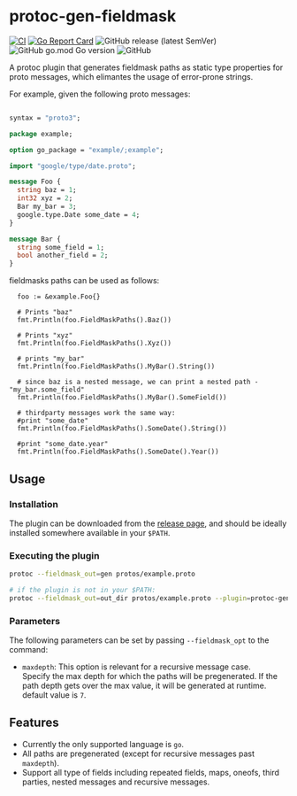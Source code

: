 # protoc-gen-fieldmask

[![CI](https://github.com/idodod/protoc-gen-fieldmask/actions/workflows/ci.yml/badge.svg)](https://github.com/idodod/protoc-gen-fieldmask/actions/workflows/ci.yml)
[![Go Report Card](https://goreportcard.com/badge/github.com/idodod/protoc-gen-fieldmask)](https://goreportcard.com/report/github.com/idodod/protoc-gen-fieldmask)
![GitHub release (latest SemVer)](https://img.shields.io/github/v/release/idodod/protoc-gen-fieldmask)
![GitHub go.mod Go version](https://img.shields.io/github/go-mod/go-version/idodod/protoc-gen-fieldmask)
![GitHub](https://img.shields.io/github/license/idodod/protoc-gen-fieldmask)

A protoc plugin that generates fieldmask paths as static type properties for proto messages, which elimantes the usage of error-prone strings.

For example, given the following proto messages:

```proto

syntax = "proto3";

package example;

option go_package = "example/;example";

import "google/type/date.proto";

message Foo {
  string baz = 1;
  int32 xyz = 2;
  Bar my_bar = 3;
  google.type.Date some_date = 4;
}

message Bar {
  string some_field = 1;
  bool another_field = 2;
}
```

fieldmasks paths can be used as follows:

```golang
  foo := &example.Foo{}

  # Prints "baz"
  fmt.Println(foo.FieldMaskPaths().Baz())
  
  # Prints "xyz"
  fmt.Println(foo.FieldMaskPaths().Xyz())

  # prints "my_bar"
  fmt.Println(foo.FieldMaskPaths().MyBar().String())

  # since baz is a nested message, we can print a nested path - "my_bar.some_field"
  fmt.Println(foo.FieldMaskPaths().MyBar().SomeField())

  # thirdparty messages work the same way:
  #print "some_date"
  fmt.Println(foo.FieldMaskPaths().SomeDate().String())

  #print "some_date.year"
  fmt.Println(foo.FieldMaskPaths().SomeDate().Year())
```

## Usage

### Installation

The plugin can be downloaded from the [release page](https://github.com/idodod/protoc-gen-fieldmask/releases/latest), and should be ideally installed somewhere available in your `$PATH`.

### Executing the plugin

```sh
protoc --fieldmask_out=gen protos/example.proto

# if the plugin is not in your $PATH:
protoc --fieldmask_out=out_dir protos/example.proto --plugin=protoc-gen-fieldmask=/path/to/protoc-gen-fieldmask
```

### Parameters

The following parameters can be set by passing `--fieldmask_opt` to the command:

*   `maxdepth`: This option is relevant for a recursive message case.\
    Specify the max depth for which the paths will be pregenerated. If the path depth gets over the max value, it will be generated at runtime.
    default value is `7`.

## Features

*   Currently the only supported language is `go`.
*   All paths are pregenerated (except for recursive messages past `maxdepth`).
*   Support all type of fields including repeated fields, maps, oneofs, third parties, nested messages and recursive messages.
